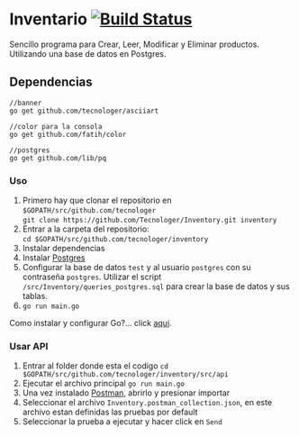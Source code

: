 # Inventario [![Build Status](https://travis-ci.org/Tecnologer/Inventory.svg?branch=master)](https://travis-ci.org/Tecnologer/Inventory)

Sencillo programa para Crear, Leer, Modificar y Eliminar productos. 
Utilizando una base de datos en Postgres.

## Dependencias

```None
//banner
go get github.com/tecnologer/asciiart

//color para la consola
go get github.com/fatih/color

//postgres
go get github.com/lib/pq
```


### Uso

1. Primero hay que clonar el repositorio en `$GOPATH/src/github.com/tecnologer` <br/>
    `git clone https://github.com/Tecnologer/Inventory.git inventory`
2. Entrar a la carpeta del repositorio: <br/> `cd $GOPATH/src/github.com/tecnologer/inventory`
3. Instalar dependencias
4. Instalar [Postgres][1]
5. Configurar la base de datos `test` y al usuario `postgres` con su contraseña `postgres`. Utilizar el script `/src/Inventory/queries_postgres.sql` para crear la base de datos y sus tablas.
6. `go run main.go`

Como instalar y configurar Go?... click [aqui][2].

### Usar API

1. Entrar al folder donde esta el codigo `cd $GOPATH/src/github.com/tecnologer/inventory/src/api`
2. Ejecutar el archivo principal `go run main.go`
3. Una vez instalado [Postman][3], abrirlo y presionar importar
4. Seleccionar el archivo `Inventory.postman_collection.json`, en este archivo estan definidas las pruebas por default
5. Seleccionar la prueba a ejecutar y hacer click en `Send`

[1]: https://wiki.postgresql.org/wiki/Main_Page
[2]: https://golang.org/doc/install
[3]: https://www.getpostman.com/
